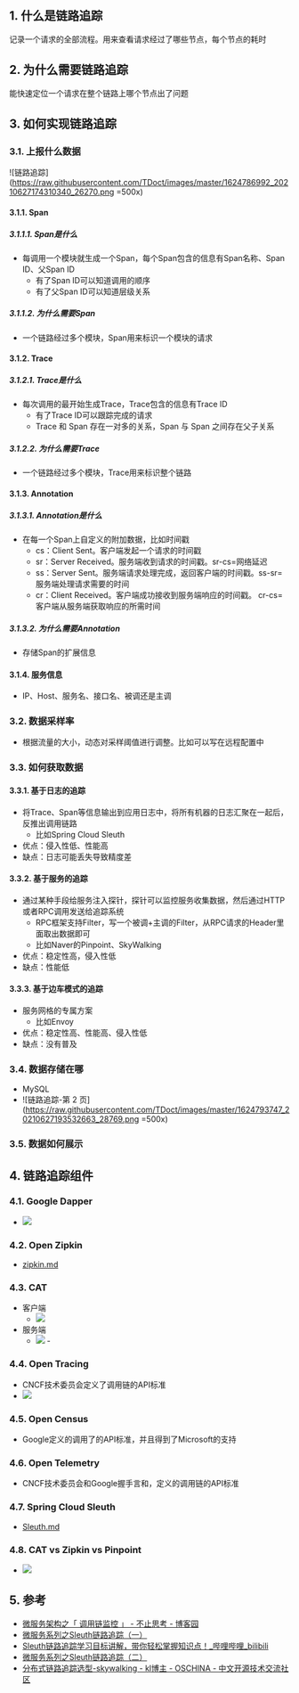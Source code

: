 ## 1. 什么是链路追踪
记录一个请求的全部流程。用来查看请求经过了哪些节点，每个节点的耗时

## 2. 为什么需要链路追踪
能快速定位一个请求在整个链路上哪个节点出了问题
## 3. 如何实现链路追踪

### 3.1. 上报什么数据
![链路追踪](https://raw.githubusercontent.com/TDoct/images/master/1624786992_20210627174310340_26270.png =500x)
#### 3.1.1. Span
##### 3.1.1.1. Span是什么
- 每调用一个模块就生成一个Span，每个Span包含的信息有Span名称、Span ID、父Span ID
    - 有了Span ID可以知道调用的顺序
    - 有了父Span ID可以知道层级关系

##### 3.1.1.2. 为什么需要Span
- 一个链路经过多个模块，Span用来标识一个模块的请求


#### 3.1.2. Trace
##### 3.1.2.1. Trace是什么
- 每次调用的最开始生成Trace，Trace包含的信息有Trace ID
    - 有了Trace ID可以跟踪完成的请求
    - Trace 和 Span 存在一对多的关系，Span 与 Span 之间存在父子关系

##### 3.1.2.2. 为什么需要Trace
- 一个链路经过多个模块，Trace用来标识整个链路
#### 3.1.3. Annotation

##### 3.1.3.1. Annotation是什么
- 在每一个Span上自定义的附加数据，比如时间戳
    - cs：Client Sent。客户端发起一个请求的时间戳
    - sr：Server Received。服务端收到请求的时间戳。sr-cs=网络延迟
    - ss：Server Sent。服务端请求处理完成，返回客户端的时间戳。ss-sr=服务端处理请求需要的时间
    - cr：Client Received。客户端成功接收到服务端响应的时间戳。 cr-cs=客户端从服务端获取响应的所需时间
##### 3.1.3.2. 为什么需要Annotation
- 存储Span的扩展信息

#### 3.1.4. 服务信息
- IP、Host、服务名、接口名、被调还是主调
### 3.2. 数据采样率
- 根据流量的大小，动态对采样阈值进行调整。比如可以写在远程配置中
### 3.3. 如何获取数据

#### 3.3.1. 基于日志的追踪
- 将Trace、Span等信息输出到应用日志中，将所有机器的日志汇聚在一起后，反推出调用链路
    - 比如Spring Cloud Sleuth
- 优点：侵入性低、性能高
- 缺点：日志可能丢失导致精度差
#### 3.3.2. 基于服务的追踪
- 通过某种手段给服务注入探针，探针可以监控服务收集数据，然后通过HTTP或者RPC调用发送给追踪系统
    - RPC框架支持Filter，写一个被调+主调的Filter，从RPC请求的Header里面取出数据即可
    - 比如Naver的Pinpoint、SkyWalking
- 优点：稳定性高，侵入性低
- 缺点：性能低
#### 3.3.3. 基于边车模式的追踪
- 服务网格的专属方案
    - 比如Envoy
- 优点：稳定性高、性能高、侵入性低
- 缺点：没有普及
### 3.4. 数据存储在哪
- MySQL
- ![链路追踪-第 2 页](https://raw.githubusercontent.com/TDoct/images/master/1624793747_20210627193532663_28769.png =500x)
### 3.5. 数据如何展示
## 4. 链路追踪组件
### 4.1. Google Dapper

- ![](https://raw.githubusercontent.com/TDoct/images/master/1595754739_20200726113211227_18825.png)

### 4.2. Open Zipkin
- [zipkin.md](../../../../Monitor/zipkin/zipkin.md)
### 4.3. CAT

- 客户端
    - ![](https://raw.githubusercontent.com/TDoct/images/master/1595754766_20200726130633249_1299.png)
- 服务端
    - ![](https://raw.githubusercontent.com/TDoct/images/master/1595754773_20200726130813282_14582.png)    - 
### 4.4. Open Tracing
- CNCF技术委员会定义了调用链的API标准
- ![](https://raw.githubusercontent.com/TDoct/images/master/1595754746_20200726125219972_27384.png)
### 4.5. Open Census
- Google定义的调用了的API标准，并且得到了Microsoft的支持
### 4.6. Open Telemetry
- CNCF技术委员会和Google握手言和，定义的调用链的API标准
### 4.7. Spring Cloud Sleuth
- [Sleuth.md](../../Java/Framework/Spring_Cloud/Sleuth/Sleuth.md)
### 4.8. CAT vs Zipkin vs Pinpoint
- ![](https://raw.githubusercontent.com/TDoct/images/master/1595754755_20200726125704579_29538.png)

## 5. 参考
- [微服务架构之「 调用链监控 」 \- 不止思考 \- 博客园](https://www.cnblogs.com/jsjwk/p/10937991.html)
- [微服务系列之Sleuth链路追踪（一）](https://mp.weixin.qq.com/s/FA9xWuTAZGCpwdGRKzilLg)
- [Sleuth链路追踪学习目标讲解，带你轻松掌握知识点！\_哔哩哔哩\_bilibili](https://www.bilibili.com/video/BV1Ay4y1U7ir?from=search&seid=7493218056296417653)
- [微服务系列之Sleuth链路追踪（二）](https://mp.weixin.qq.com/s?__biz=MzA4MDEwNTI1NA==&mid=2459057902&idx=1&sn=7279a8f8417c0cd1da89e13254069212&chksm=88cfc4a7bfb84db1b941719e9398289f92e3e1e49c9817e347ae4e79e174460ffc86556e46b0&cur_album_id=1337276895993430016&scene=189#rd)
- [分布式链路追踪选型\-skywalking \- kl博主 \- OSCHINA \- 中文开源技术交流社区](https://my.oschina.net/klblog/blog/4925541)